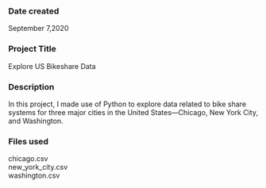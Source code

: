 ### Date created
September 7,2020

### Project Title
Explore US Bikeshare Data

### Description
In this project, I made use of Python to explore data related to bike share systems for three major cities in the United States—Chicago, New York City, and Washington.

### Files used
chicago.csv \
new_york_city.csv \
washington.csv
